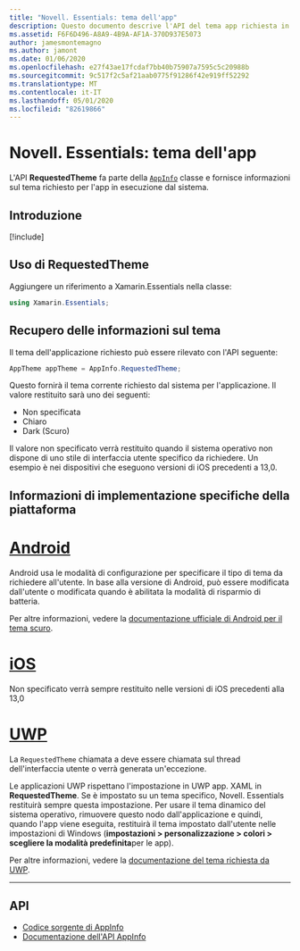 ```yaml
---
title: "Novell. Essentials: tema dell'app"
description: Questo documento descrive l'API del tema app richiesta in Novell. Essentials, che fornisce informazioni sullo stile del tema richiesto per l'app in esecuzione.
ms.assetid: F6F6D496-A8A9-4B9A-AF1A-370D937E5073
author: jamesmontemagno
ms.author: jamont
ms.date: 01/06/2020
ms.openlocfilehash: e27f43ae17fcdaf7bb40b75907a7595c5c20988b
ms.sourcegitcommit: 9c517f2c5af21aab0775f91286f42e919ff52292
ms.translationtype: MT
ms.contentlocale: it-IT
ms.lasthandoff: 05/01/2020
ms.locfileid: "82619866"
---
```

# <a name="xamarinessentials-app-theme"></a>Novell. Essentials: tema dell'app

L'API **RequestedTheme** fa parte della [`AppInfo`](app-information.md) classe e fornisce informazioni sul tema richiesto per l'app in esecuzione dal sistema.

## <a name="get-started"></a>Introduzione

[!include[](~/essentials/includes/get-started.md)]

## <a name="using-requestedtheme"></a>Uso di RequestedTheme

Aggiungere un riferimento a Xamarin.Essentials nella classe:

```csharp
using Xamarin.Essentials;
```

## <a name="obtaining-theme-information"></a>Recupero delle informazioni sul tema

Il tema dell'applicazione richiesto può essere rilevato con l'API seguente:

```csharp
AppTheme appTheme = AppInfo.RequestedTheme;

```

Questo fornirà il tema corrente richiesto dal sistema per l'applicazione. Il valore restituito sarà uno dei seguenti:

* Non specificata
* Chiaro
* Dark (Scuro)

Il valore non specificato verrà restituito quando il sistema operativo non dispone di uno stile di interfaccia utente specifico da richiedere. Un esempio è nei dispositivi che eseguono versioni di iOS precedenti a 13,0.


## <a name="platform-implementation-specifics"></a>Informazioni di implementazione specifiche della piattaforma

# <a name="android"></a>[Android](#tab/android)

Android usa le modalità di configurazione per specificare il tipo di tema da richiedere all'utente. In base alla versione di Android, può essere modificata dall'utente o modificata quando è abilitata la modalità di risparmio di batteria.

Per altre informazioni, vedere la [documentazione ufficiale di Android per il tema scuro](https://developer.android.com/guide/topics/ui/look-and-feel/darktheme).


# <a name="ios"></a>[iOS](#tab/ios)

Non specificato verrà sempre restituito nelle versioni di iOS precedenti alla 13,0 


# <a name="uwp"></a>[UWP](#tab/uwp)

La `RequestedTheme` chiamata a deve essere chiamata sul thread dell'interfaccia utente o verrà generata un'eccezione.

Le applicazioni UWP rispettano l'impostazione in UWP app. XAML in **RequestedTheme**. Se è impostato su un tema specifico, Novell. Essentials restituirà sempre questa impostazione. Per usare il tema dinamico del sistema operativo, rimuovere questo nodo dall'applicazione e quindi, quando l'app viene eseguita, restituirà il tema impostato dall'utente nelle impostazioni di Windows (**impostazioni > personalizzazione > colori > scegliere la modalità predefinita**per le app).

Per altre informazioni, vedere la [documentazione del tema richiesta da UWP](https://docs.microsoft.com/uwp/api/windows.ui.xaml.application.requestedtheme).

--------------

## <a name="api"></a>API

- [Codice sorgente di AppInfo](https://github.com/xamarin/Essentials/tree/master/Xamarin.Essentials/AppInfo)
- [Documentazione dell'API AppInfo](xref:Xamarin.Essentials.AppInfo)
